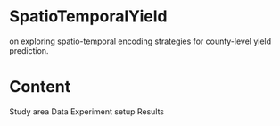 # SpatioTemporalYield
on exploring spatio-temporal encoding strategies for county-level yield prediction.


# Content
Study area
Data
Experiment setup
Results
